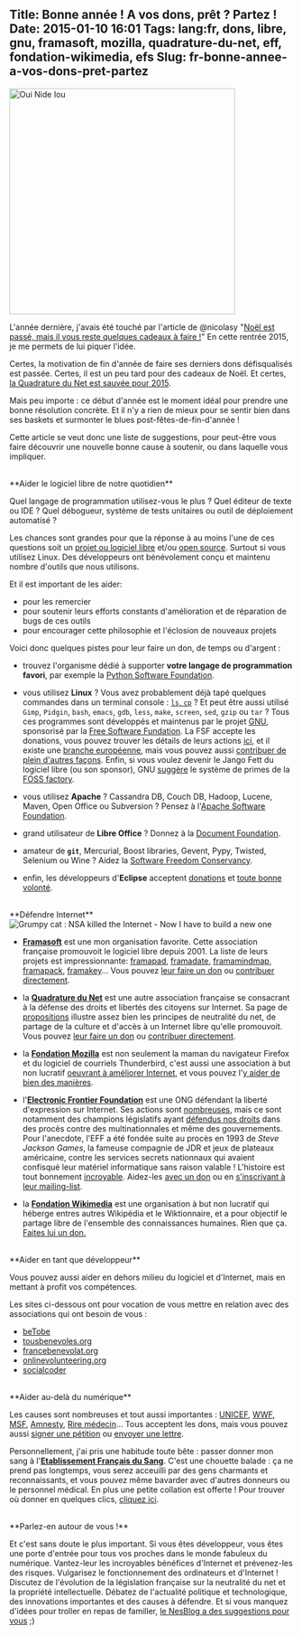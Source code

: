 Title: Bonne année ! A vos dons, prêt ? Partez !
Date: 2015-01-10 16:01
Tags: lang:fr, dons, libre, gnu, framasoft, mozilla, quadrature-du-net, eff, fondation-wikimedia, efs
Slug: fr-bonne-annee-a-vos-dons-pret-partez
---
<img src="/lucas/wwcb/photos/SuperDupont_OuiNideIou.jpg" style="height:400px" alt="Oui Nide Iou" title="SuperDupont par Gotlib">

L'année dernière, j'avais été touché par l'article de @nicolasy "[Noël est passé, mais il vous reste quelques cadeaux à faire !](http://artimuses.be/2013/12/noel-est-passe-mais-il-vous-reste-quelques-cadeaux-a-faire/)" En cette rentrée 2015, je me permets de lui piquer l'idée.

Certes, la motivation de fin d'année de faire ses derniers dons défisqualisés est passée. Certes, il est un peu tard pour des cadeaux de Noël. Et certes, [la Quadrature du Net est sauvée pour 2015](http://www.nextinpact.com/news/91483-menacee-disparition-la-quadrature-net-lance-appel-aux-dons.htm).

Mais peu importe : ce début d'année est le moment idéal pour prendre une bonne résolution concrète. Et il n'y a rien de mieux pour se sentir bien dans ses baskets et surmonter le blues post-fêtes-de-fin-d'année !

Cette article se veut donc une liste de suggestions, pour peut-être vous faire découvrir une nouvelle bonne cause à soutenir, ou dans laquelle vous impliquer.

<br>
**Aider le logiciel libre de notre quotidien**

Quel langage de programmation utilisez-vous le plus ? Quel éditeur de texte ou IDE ? Quel débogueur, système de tests unitaires ou outil de déploiement automatisé ?

Les chances sont grandes pour que la réponse à au moins l'une de ces questions soit un [projet ou logiciel libre](http://fr.wikipedia.org/wiki/Logiciel_libre) et/ou [open source](http://fr.wikipedia.org/wiki/Open_source). Surtout si vous utilisez Linux. Des développeurs ont bénévolement conçu et maintenu nombre d'outils que nous utilisons.

Et il est important de les aider:

- pour les remercier
- pour soutenir leurs efforts constants d'amélioration et de réparation de bugs de ces outils
- pour encourager cette philosophie et l'éclosion de nouveaux projets

Voici donc quelques pistes pour leur faire un don, de temps ou d'argent :

- trouvez l'organisme dédié à supporter **votre langage de programmation favori**, par exemple la [Python Software Foundation](//www.python.org/psf/donations/). 

- vous utilisez **Linux** ? Vous avez probablement déjà tapé quelques commandes dans un terminal console : [`ls`, `cp`](http://en.wikipedia.org/wiki/GNU_Core_Utilities) ? Et peut être aussi utilisé `Gimp`, `Pidgin`, `bash`, `emacs`, `gdb`, `less`, `make`, `screen`, `sed`, `gzip` ou `tar` ? Tous ces programmes sont développés et maintenus par le projet [GNU](http://www.gnu.org), sponsorisé par la [Free Software Fundation](http://www.fsf.org/). La FSF accepte les donations, vous pouvez trouver les détails de leurs actions [ici](http://www.fsf.org/campaigns/), et il existe une [branche européenne](//fsfe.org/work.fr.html), mais vous pouvez aussi [contribuer de plein d'autres façons](http://www.gnu.org/server/takeaction.html). Enfin, si vous voulez devenir le Jango Fett du logiciel libre (ou son sponsor), GNU [suggère](http://www.gnu.org/software/hurd/donate.html) le système de primes de la [FOSS factory](http://www.fossfactory.org).

- vous utilisez **Apache** ? Cassandra DB, Couch DB, Hadoop, Lucene, Maven, Open Office ou Subversion ? Pensez à l'[Apache Software Foundation](http://www.apache.org/foundation/contributing.html).

- grand utilisateur de **Libre Office** ? Donnez à la [Document Foundation](http://www.documentfoundation.org/).

- amateur de **`git`**, Mercurial, Boost libraries, Gevent, Pypy, Twisted, Selenium ou Wine ? Aidez la [Software Freedom Conservancy](http://sfconservancy.org/donate/).


- enfin, les développeurs d'**Eclipse** acceptent [donations](http://www.eclipse.org/donate/) et [toute bonne volonté](http://www.eclipse.org/contribute/).

<br>
**Défendre Internet**

<img src="/lucas/wwcb/photos/nsa_killed_Internet_have_to_build_a_gnu_one.jpg" alt="Grumpy cat : NSA killed the Internet - Now I have to build a new one">

- **[Framasoft](//framasoft.org)** est une mon organisation favorite. Cette association française promouvoit le logiciel libre depuis 2001. La liste de leurs projets est impressionnante: [framapad](//framapad.org), [framadate](//framadate.org), [framamindmap](//framindmap.org), [framapack](//www.framapack.org/), [framakey](//www.framakey.org)... Vous pouvez [leur faire un don](//soutenir.framasoft.org) ou [contribuer directement](//contact.framasoft.org/participer/).

- la **[Quadrature du Net](//www.laquadrature.net/fr)** est une autre association française se consacrant à la défense des droits et libertés des citoyens sur Internet. Sa page de [propositions](//www.laquadrature.net/fr/propositions) illustre assez bien les principes de neutralité du net, de partage de la culture et d'accès à un Internet libre qu'elle promouvoit. Vous pouvez [leur faire un don](//soutien.laquadrature.net/) ou [contribuer directement](//www.laquadrature.net/en/how-to-participate).

- la **[Fondation Mozilla](//www.mozilla.org/en-US/foundation/)** est non seulement la maman du navigateur Firefox et du logiciel de courriels Thunderbird, c'est aussi une association à but non lucratif [oeuvrant à améliorer Internet](//www.mozilla.org/fr/mission/), et vous pouvez l'[y aider de bien des manières](//www.mozilla.org/fr/contribute/).

- l'**[Electronic Frontier Foundation](//www.eff.org)** est une ONG défendant la liberté d'expression sur Internet. Ses actions sont [nombreuses](//www.eff.org/issues), mais ce sont notamment des champions législatifs ayant [défendus nos droits](https://www.eff.org/victories) dans des procès contre des multinationnales et même des gouvernements. Pour l'anecdote, l'EFF a été fondée suite au procès en 1993 de _Steve Jackson Games_, la fameuse compagnie de JDR et jeux de plateaux américaine, contre les services secrets nationnaux qui avaient confisqué leur matériel informatique sans raison valable ! L'histoire est tout bonnement [incroyable](http://kotaku.com/5801427/the-day-the-secret-service-raided-a-role-playing-game-company). Aidez-les [avec un don](//supporters.eff.org/donate) ou en [s'inscrivant à leur mailing-list](//act.eff.org/).

- la **[Fondation Wikimedia](http://wikimediafoundation.org/wiki/Accueil)** est une organisation à but non lucratif qui héberge entres autres Wikipédia et le Wiktionnaire, et a pour objectif le partage libre de l'ensemble des connaissances humaines. Rien que ça. [Faites lui un don.](//donate.wikimedia.org/w?title=Special:FundraiserLandingPage&country=FR)

<br>
**Aider en tant que développeur**

Vous pouvez aussi aider en dehors milieu du logiciel et d'Internet, mais en mettant à profit vos compétences.

Les sites ci-dessous ont pour vocation de vous mettre en relation avec des associations qui ont besoin de vous :

- [beTobe](http://www.betobe.org/php/?language_code=fr)
- [tousbenevoles.org](http://www.tousbenevoles.org/trouver-une-mission-benevole?cp=&id_action_type=24&id_public=&q=&age_minimum=0)
- [francebenevolat.org](http://www.francebenevolat.org/benevoles/recherche/assoc-annonce?search[type_mission]=16&search[domaine_action]=&search[localisation]=Ville%2C+code+postal%2C+...&search[keywords]=Mots+cl%C3%A9s%2C+nom+association%2C+...)
- [onlinevolunteering.org](//www.onlinevolunteering.org/fr/org/opportunity_search/?typ=5)
- [socialcoder](http://socialcoder.org/Home/Map)

<br>
**Aider au-delà du numérique**

Les causes sont nombreuses et tout aussi importantes : [UNICEF](http://www.unicef.org/french/), [WWF](http://www.wwf.fr/), [MSF](http://www.msf.org/), [Amnesty](http://www.amnesty.org/fr/how-you-can-help), [Rire médecin](http://www.leriremedecin.org/)... Tous acceptent les dons, mais vous pouvez aussi [signer une pétition](//campaigns.amnesty.org/fr/actions) ou [envoyer une lettre](http://www.amnesty-marseille.fr/spip.php?article25).

Personnellement, j'ai pris une habitude toute bête : passer donner mon sang à l'**[Etablissement Français du Sang](http://www.dondusang.net)**. C'est une chouette balade : ça ne prend pas longtemps, vous serez acceuilli par des gens charmants et reconnaissants, et vous pouvez même bavarder avec d'autres donneurs ou le personnel médical. En plus une petite collation est offerte ! Pour trouver où donner en quelques clics, [cliquez ici](http://www.dondusang.net/rewrite/heading/1000/ou-donner/rechercher-une-collecte.htm).


<br>
**Parlez-en autour de vous !**

Et c'est sans doute le plus important. Si vous êtes développeur, vous êtes une porte d'entrée pour tous vos proches dans le monde fabuleux du numérique.
Vantez-leur les incroyables bénéfices d'Internet et prévenez-les des risques. Vulgarisez le fonctionnement des ordinateurs et d'Internet ! Discutez de l'évolution de la législation française sur la neutralité du net et la propriété intellectuelle. Débatez de l'actualité politique et technologique, des innovations importantes et des causes à défendre.
Et si vous manquez d'idées pour troller en repas de familler, [le NesBlog a des suggestions pour vous](http://www.nesblog.com/la-quadrature-du-net/) ;)
